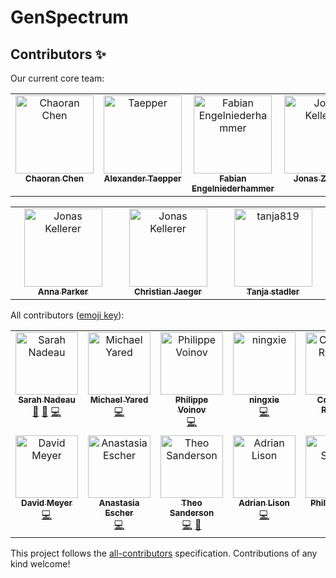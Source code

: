 # GenSpectrum

## Contributors ✨

Our current core team:

<table align="center">
    <tbody>
        <tr>
            <td align="center" valign="top" width="25%">
                <a href="https://github.com/chaoran-chen">
                    <img src="https://avatars.githubusercontent.com/u/18666552?v=4" width="125px;" alt="Chaoran Chen" />
                    <br />
                    <sub>
                        <b>Chaoran Chen</b>
                    </sub>
                </a>
            </td>
            <td align="center" valign="top" width="25%">
                <a href="https://github.com/Taepper">
                    <img src="https://avatars.githubusercontent.com/u/25206390?v=4" width="125px;" alt="Taepper" />
                    <br />
                    <sub>
                        <b>Alexander Taepper</b>
                    </sub>
                </a>
            </td>
            <td align="center" valign="top" width="25%">
                <a href="https://github.com/fengelniederhammer">
                    <img src="https://avatars.githubusercontent.com/u/92720311?v=4" width="125px;" alt="Fabian Engelniederhammer" />
                    <br />
                    <sub>
                        <b>Fabian Engelniederhammer</b>
                    </sub>
                </a>
            </td>
            <td align="center" valign="top" width="25%">
                <a href="https://github.com/JonasKellerer">
                    <img src="https://avatars.githubusercontent.com/u/122305307?v=4" width="125px;" alt="Jonas Kellerer" />
                    <br />
                    <sub>
                        <b>Jonas Zarzalis</b>
                    </sub>
                </a>
            </td>
          </tr>
    </tbody>
</table>

<table align="center">
    <tbody>
          <tr>
            <td align="center" valign="top" width="25%">
                <a href="https://github.com/anna-parker">
                    <img src="https://avatars.githubusercontent.com/u/50943381?v=4" width="125px;" alt="Jonas Kellerer" />
                    <br />
                    <sub>
                        <b>Anna Parker</b>
                    </sub>
                </a>
            </td>
            <td align="center" valign="top" width="25%">
                <a href="https://github.com/pflanze">
                    <img src="https://avatars.githubusercontent.com/u/31164?v=4" width="125px;" alt="Jonas Kellerer" />
                    <br />
                    <sub>
                        <b>Christian Jaeger</b>
                    </sub>
                </a>
            </td>
            <td align="center" valign="top" width="25%">
                <a href="https://github.com/tanja819">
                    <img src="https://avatars.githubusercontent.com/u/8371380?v=4" width="125px;" alt="tanja819" />
                    <br />
                    <sub>
                        <b>Tanja stadler</b>
                    </sub>
                </a>
            </td>
        </tr>
    </tbody>
</table>


All contributors ([emoji key](https://allcontributors.org/docs/en/emoji-key)):

<!-- ALL-CONTRIBUTORS-LIST:START - Do not remove or modify this section -->
<table align="center">
  <tbody>
    <tr>
      <td align="center" valign="top" width="14.28%"><a href="https://github.com/SarahNadeau"><img src="https://avatars.githubusercontent.com/u/30396464?v=4?s=100" width="100px;" alt="Sarah Nadeau"/><br /><sub><b>Sarah Nadeau</b></sub></a><br /><a href="#ideas-SarahNadeau" title="Ideas, Planning, & Feedback">🤔</a> <a href="#data-SarahNadeau" title="Data">🔣</a> <a href="https://github.com/cevo-public/cov-spectrum-website/commits?author=SarahNadeau" title="Code">💻</a></td>
      <td align="center" valign="top" width="14.28%"><a href="https://github.com/TKGZ"><img src="https://avatars.githubusercontent.com/u/36269621?v=4?s=100" width="100px;" alt="Michael Yared"/><br /><sub><b>Michael Yared</b></sub></a><br /><a href="https://github.com/cevo-public/cov-spectrum-website/commits?author=TKGZ" title="Code">💻</a></td>
      <td align="center" valign="top" width="14.28%"><a href="https://walr.is/"><img src="https://avatars.githubusercontent.com/u/1489115?v=4?s=100" width="100px;" alt="Philippe Voinov"/><br /><sub><b>Philippe Voinov</b></sub></a><br /><a href="https://github.com/cevo-public/cov-spectrum-website/commits?author=tehwalris" title="Code">💻</a></td>
      <td align="center" valign="top" width="14.28%"><a href="https://github.com/ningxie1991"><img src="https://avatars.githubusercontent.com/u/3387698?v=4?s=100" width="100px;" alt="ningxie"/><br /><sub><b>ningxie</b></sub></a><br /><a href="https://github.com/cevo-public/cov-spectrum-website/commits?author=ningxie1991" title="Code">💻</a></td>
      <td align="center" valign="top" width="14.28%"><a href="https://github.com/corneliusroemer"><img src="https://avatars.githubusercontent.com/u/25161793?v=4?s=100" width="100px;" alt="Cornelius Roemer"/><br /><sub><b>Cornelius Roemer</b></sub></a><br /><a href="#ideas-corneliusroemer" title="Ideas, Planning, & Feedback">🤔</a></td>
      <td align="center" valign="top" width="14.28%"><a href="https://github.com/DrYak"><img src="https://avatars.githubusercontent.com/u/11413679?v=4?s=100" width="100px;" alt="DrYak"/><br /><sub><b>DrYak</b></sub></a><br /><a href="#data-DrYak" title="Data">🔣</a></td>
      <td align="center" valign="top" width="14.28%"><a href="https://github.com/gautier-collab"><img src="https://avatars.githubusercontent.com/u/55604970?v=4?s=100" width="100px;" alt="gautier-collab"/><br /><sub><b>gautier-collab</b></sub></a><br /><a href="https://github.com/cevo-public/cov-spectrum-website/commits?author=gautier-collab" title="Code">💻</a></td>
    </tr>
    <tr>
      <td align="center" valign="top" width="14.28%"><a href="https://github.com/dameyerdave"><img src="https://avatars.githubusercontent.com/u/5663605?v=4?s=100" width="100px;" alt="David Meyer"/><br /><sub><b>David Meyer</b></sub></a><br /><a href="https://github.com/cevo-public/cov-spectrum-website/commits?author=dameyerdave" title="Code">💻</a></td>
      <td align="center" valign="top" width="14.28%"><a href="https://github.com/anastasia-escher"><img src="https://avatars.githubusercontent.com/u/52914023?v=4?s=100" width="100px;" alt="Anastasia Escher"/><br /><sub><b>Anastasia Escher</b></sub></a><br /><a href="https://github.com/cevo-public/cov-spectrum-website/commits?author=anastasia-escher" title="Code">💻</a></td>
      <td align="center" valign="top" width="14.28%"><a href="http://theo.io/"><img src="https://avatars.githubusercontent.com/u/19732295?v=4?s=100" width="100px;" alt="Theo Sanderson"/><br /><sub><b>Theo Sanderson</b></sub></a><br /><a href="https://github.com/cevo-public/cov-spectrum-website/commits?author=theosanderson" title="Code">💻</a> <a href="#ideas-theosanderson" title="Ideas, Planning, & Feedback">🤔</a></td>
      <td align="center" valign="top" width="14.28%"><a href="https://github.com/adrian-lison"><img src="https://avatars.githubusercontent.com/u/16266527?v=4?s=100" width="100px;" alt="Adrian Lison"/><br /><sub><b>Adrian Lison</b></sub></a><br /><a href="https://github.com/cevo-public/cov-spectrum-website/commits?author=adrian-lison" title="Code">💻</a></td>
      <td align="center" valign="top" width="14.28%"><a href="https://github.com/philipschulz"><img src="https://avatars.githubusercontent.com/u/16674735?v=4?s=100" width="100px;" alt="Philip Schulz"/><br /><sub><b>Philip Schulz</b></sub></a><br /><a href="https://github.com/cevo-public/cov-spectrum-website/commits?author=philipschulz" title="Code">💻</a></td>
      <td align="center" valign="top" width="14.28%"><a href="https://github.com/GeorgKreuzmayr"><img src="https://avatars.githubusercontent.com/u/68595015?v=4?s=100" width="100px;" alt="GeorgKreuzmayr"/><br /><sub><b>GeorgKreuzmayr</b></sub></a><br /><a href="https://github.com/cevo-public/cov-spectrum-website/commits?author=GeorgKreuzmayr" title="Code">💻</a> <a href="#research-GeorgKreuzmayr" title="Research">🔬</a></td>
      <td align="center" valign="top" width="14.28%"><a href="https://github.com/danielgrittner"><img src="https://avatars.githubusercontent.com/u/29932077?v=4?s=100" width="100px;" alt="Daniel Grittner"/><br /><sub><b>Daniel Grittner</b></sub></a><br /><a href="https://github.com/cevo-public/cov-spectrum-website/commits?author=danielgrittner" title="Code">💻</a> <a href="#research-danielgrittner" title="Research">🔬</a></td>
    </tr>
  </tbody>
</table>

<!-- ALL-CONTRIBUTORS-LIST:END -->

This project follows the [all-contributors](https://github.com/all-contributors/all-contributors) specification. Contributions of any kind welcome!
